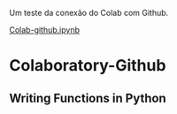 
Um teste da conexão do Colab com Github.

[Colab-github.ipynb](/Colab_gihub.ipnyb)

# Colaboratory-Github
## Writing Functions in Python
